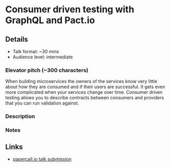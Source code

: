 # Consumer driven testing with GraphQL and Pact.io

## Details

* Talk format: ~30 mins
* Audience level: intermediate

### Elevator pitch (~300 characters)

When building microservices the owners of the services know very little about how they are consumed and if their users are successful. It gets even more complicated when your services change over time. Consumer driven testing allows you to describe contracts between consumers and providers that you can run validation against.

### Description

### Notes

## Links

* [papercall.io talk submission](https://www.papercall.io/talks/new)
